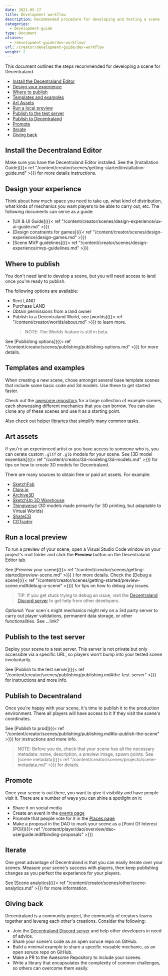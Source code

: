 ```yaml
---
date: 2021-05-17
title: Development workflow
description: Recommended procedure for developing and testing a scene
categories:
  - development-guide
type: Document
aliases:
  - /development-guide/dev-workflow/
url: /creator/development-guide/dev-workflow
weight: 2
---
```


This document outlines the steps recommended for developing a scene for Decentraland.

<!-- diagram? icons? -->

- [Install the Decentraland Editor](#install-the-decentraland-editor)
- [Design your experience](#design-your-experience)
- [Where to publish](#where-to-publish)
- [Templates and examples](#templates-and-examples)
- [Art Assets](#art-assets)
- [Run a local preview](#run-a-local-preview)
- [Publish to the test server](#publish-to-the-test-server)
- [Publish to Decentraland](#publish-to-decentraland)
- [Promote](#promote)
- [Iterate](#iterate)
- [Giving back](#giving-back)


## Install the Decentraland Editor

Make sure you have the Decentraland Editor installed. See the [Installation Guide]({{< ref "/content/creator/scenes/getting-started/installation-guide.md" >}}) for more details instructions.


## Design your experience

Think about how much space you need to take up, what kind of distribution, what kinds of mechanics you want players to be able to carry out, etc. The following documents can serve as a guide:


- [UX & UI Guide]({{< ref "/content/creator/scenes/design-experience/ux-ui-guide.md" >}})
- [Design constraints for games]({{< ref "/content/creator/scenes/design-experience/design-games.md" >}})
- [Scene MVP guidelines]({{< ref "/content/creator/scenes/design-experience/mvp-guidelines.md" >}})

## Where to publish

You don't need land to develop a scene, but you will need access to land once you're ready to publish.

The following options are available:

- Rent LAND
- Purchase LAND
- Obtain permissions from a land owner
- Publish to a Decentraland World, see [worlds]({{< ref "/content/creator/worlds/about.md" >}}) to learn more.
	> NOTE: The Worlds feature is still in beta.

See [Publishing options]({{< ref "/content/creator/scenes/publishing/publishing-options.md" >}}) for more details.


## Templates and examples

When creating a new scene, chose amongst several base template scenes that include some basic code and 3d models. Use these to get started faster.

Check out the [awesome repository](https://github.com/decentraland-scenes/Awesome-Repository) for a large collection of example scenes, each showcasing different mechanics that you can borrow. You can also clone any of these scenes and use it as a starting point.

Also check out [helper libraries](https://github.com/decentraland-scenes/Awesome-Repository#Libraries) that simplify many common tasks.

## Art assets

If you're an experienced artist or you have access to someone who is, you can cerate custom `.gltf` or `.glb` models for your scene. See [3D model essentials]({{< ref "/content/creator/3d-modeling/3d-models.md" >}}) for tips on how to create 3D models for Decentraland.

There are many sources to obtain free or paid art assets. For example:

- [SketchFab](https://sketchfab.com/)
- [Clara.io](https://clara.io/)
- [Archive3D](https://archive3d.net/)
- [SketchUp 3D Warehouse](https://3dwarehouse.sketchup.com/)
- [Thingiverse](https://www.thingiverse.com/) (3D models made primarily for 3D printing, but adaptable to Virtual Worlds)
- [ShareCG](https://www.sharecg.com/)
- [CGTrader](https://CGTrader.com)

## Run a local preview

To run a preview of your scene, open a Visual Studio Code window on your project's root folder and click the **Preview** button on the Decentraland Editor tab.

See [Preview your scene]({{< ref "/content/creator/scenes/getting-started/preview-scene.md" >}}) ) for more details. Check the [Debug a scene]({{< ref "/content/creator/scenes/getting-started/preview-scene.md#debug-a-scene" >}})) for tips on how to debug any issues.

> TIP: If you get stuck trying to debug an issue, visit the [Decentraland Discord server](https://dcl.gg/discord) to get help from other developers.

_Optional_: Your scen`s might mechanics might rely on a 3rd party server to carry out player validations, permanent data storage, or other functionalities. See ...link?

## Publish to the test server

Deploy your scene to a test server. This server is not private but only accessible via a specific URL, so players won't bump into your tested scene involuntarily.

See [Publish to the test server]({{< ref "/content/creator/scenes/publishing/publishing.md#the-test-server" >}}) for instructions and more info.

## Publish to Decentraland

Once you're happy with your scene, it's time to publish it to the production environment. There all players will have access to it if they visit the scene's coordinates.

See [Publish to prod]({{< ref "/content/creator/scenes/publishing/publishing.md#to-publish-the-scene" >}}) for instructions and more info.

> NOTE: Before you do, check that your scene has all the necessary metadata: name, description, a preview image, spawn points. See [scene metadata]({{< ref "/content/creator/scenes/projects/scene-metadata.md" >}}) for details.


## Promote

Once your scene is out there, you want to give it visibility and have people visit it. There are a number of ways you can shine a spotlight on it:

- Share it on social media
- Create an event in the [events page](https://events.decentraland.org/en/)
- Promote that people vote for it in the [Places page](https://places.decentraland.org/)
- Make a proposal in the DAO to mark your scene as a [Point Of Interest (POI)]({{< ref "/content/player/dao/overview/dao-userguide.md#binding-proposals" >}})


## Iterate

One great advantage of Decentraland is that you can easily iterate over your scenes. Measure your scene's success with players, then keep publishing changes as you perfect the experience for your players.

See [Scene analytics]({{< ref "/content/creator/scenes/other/scene-analytics.md" >}}) for more information.


## Giving back

Decentraland is a community project, the community of creators learns together and leverag each other's creations. Consider the following:

- Join the [Decentraland Discord server](https://dcl.gg/discord) and help other developers in need of advice.
- Share your scene's code as an open soruce repo on GitHub.
- Build a minimal example to share a specific reusable mechanic, as an open soruce repo on GitHub.
- Make a PR to the Awesome Repository to include your scenes.
- Write a library that encapsulates the complexity of common challenges, so others can overcome them easily.